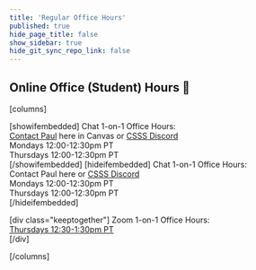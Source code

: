 ```yaml
---
title: 'Regular Office Hours'
published: true
hide_page_title: false
show_sidebar: true
hide_git_sync_repo_link: false
---
```


## Online Office (Student) Hours 🏫

[columns]

[showifembedded]
Chat 1-on-1 Office Hours:  
[Contact Paul](https://canvas.sfu.ca/courses/61465/external_tools/22674) here in Canvas or [CSSS Discord](https://t.co/GZQUc6iVjS)   
Mondays 12:00-12:30pm PT  
Thursdays 12:00-12:30pm PT  
[/showifembedded]
[hideifembedded]
Chat 1-on-1 Office Hours:  
Contact Paul here or [CSSS Discord](https://t.co/GZQUc6iVjS)  
Mondays 12:00-12:30pm PT  
Thursdays 12:00-12:30pm PT  
[/hideifembedded]


[div class="keeptogether"]
Zoom 1-on-1 Office Hours:  
[Thursdays 12:30-1:30pm PT](https://www2.cs.sfu.ca/CourseCentral/363/paulh/1-on-1-office-hours/)  
[/div]

[/columns]
